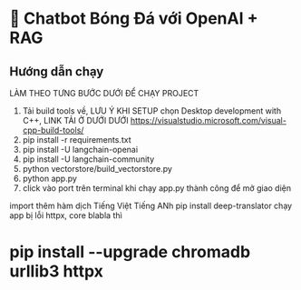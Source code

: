 # 🤖 Chatbot Bóng Đá với OpenAI + RAG

## Hướng dẫn chạy

LÀM THEO TƯNG BƯỚC DƯỚI ĐỂ CHẠY PROJECT
1. Tải build tools về, LƯU Ý KHI SETUP chọn Desktop development with C++, LINK TẢI Ở DƯỚI DƯỚI
https://visualstudio.microsoft.com/visual-cpp-build-tools/
2. pip install -r requirements.txt
3. pip install -U langchain-openai
4. pip install -U langchain-community
5. python vectorstore/build_vectorstore.py
6. python app.py
7. click vào port trên terminal khi chạy app.py thành công để mở giao diện

import thêm hàm dịch Tiếng Việt Tiếng ANh
pip install deep-translator
chạy app bị lỗi httpx, core blabla thì 
# pip install --upgrade chromadb urllib3 httpx
